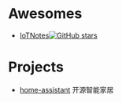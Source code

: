
# Awesomes

- [IoTNotes](https://github.com/ideaTouch/IoTNotes)[![GitHub stars](https://img.shields.io/github/stars/ideaTouch/IoTNotes.svg?style=social&label=Star)](https://github.com/ideaTouch/IoTNotes)



# Projects

- [home-assistant](https://github.com/home-assistant/home-assistant) 开源智能家居
